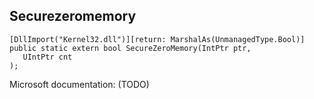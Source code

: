 ## Securezeromemory

```
[DllImport("Kernel32.dll")][return: MarshalAs(UnmanagedType.Bool)]
public static extern bool SecureZeroMemory(IntPtr ptr,
   UIntPtr cnt
);
```

Microsoft documentation: (TODO)
